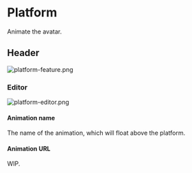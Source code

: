 # Platform
Animate the avatar.

## Header

![platform-feature.png](/platform-feature.png)

### Editor

![platform-editor.png](/platform-editor.png)

#### Animation name

The name of the animation, which will float above the platform.

#### Animation URL

WIP.